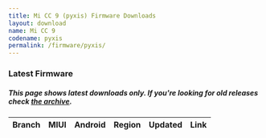```yaml
---
title: Mi CC 9 (pyxis) Firmware Downloads
layout: download
name: Mi CC 9
codename: pyxis
permalink: /firmware/pyxis/
---
```


### Latest Firmware
##### This page shows latest downloads only. If you're looking for old releases check [the archive](/archive/firmware/pyxis/).

<div class="table-responsive-md" id="table-wrapper">
<table id="firmware" class="compact table table-striped table-hover table-sm">
    <thead class="thead-dark">
        <tr>
            <th>Branch</th>
            <th>MIUI</th>
            <th>Android</th>
            <th>Region</th>
            <th>Updated</th>
            <th>Link</th>
        </tr>
    </thead>
    <script>loadFirmwareDownloads('pyxis', 'latest')</script>
</table>
</div>
